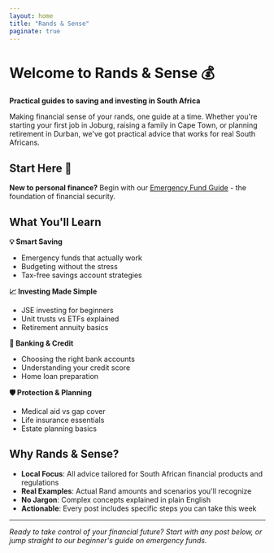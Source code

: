 ```yaml
---
layout: home
title: "Rands & Sense"
paginate: true
---
```


# Welcome to Rands & Sense 💰

**Practical guides to saving and investing in South Africa**

Making financial sense of your rands, one guide at a time. Whether you're starting your first job in Joburg, raising a family in Cape Town, or planning retirement in Durban, we've got practical advice that works for real South Africans.

## Start Here 🚀

<div class="highlight-box">
<strong>New to personal finance?</strong> Begin with our <a href="/2025/07/15/emergency-fund-guide.html">Emergency Fund Guide</a> - the foundation of financial security.
</div>

## What You'll Learn

**💡 Smart Saving**
- Emergency funds that actually work
- Budgeting without the stress
- Tax-free savings account strategies

**📈 Investing Made Simple**
- JSE investing for beginners
- Unit trusts vs ETFs explained
- Retirement annuity basics

**🏦 Banking & Credit**
- Choosing the right bank accounts
- Understanding your credit score
- Home loan preparation

**🛡️ Protection & Planning**
- Medical aid vs gap cover
- Life insurance essentials
- Estate planning basics

## Why Rands & Sense?

- **Local Focus**: All advice tailored for South African financial products and regulations
- **Real Examples**: Actual Rand amounts and scenarios you'll recognize
- **No Jargon**: Complex concepts explained in plain English
- **Actionable**: Every post includes specific steps you can take this week

---

*Ready to take control of your financial future? Start with any post below, or jump straight to our beginner's guide on emergency funds.* 